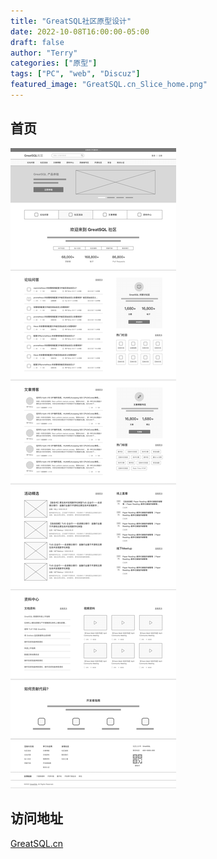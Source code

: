 ```yaml
---
title: "GreatSQL社区原型设计"
date: 2022-10-08T16:00:00-05:00
draft: false
author: "Terry"
categories: ["原型"]
tags: ["PC", "web", "Discuz"]
featured_image: "GreatSQL.cn_Slice_home.png"
---
```


## 首页
![PC首页原型](GreatSQL.cn_Slice_home.png)

## 访问地址
[GreatSQL.cn](https://greatsql.cn)